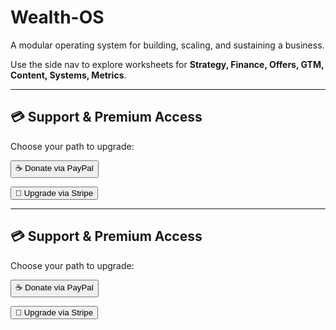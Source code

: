 # Wealth-OS

A modular operating system for building, scaling, and sustaining a business.

Use the side nav to explore worksheets for **Strategy, Finance, Offers, GTM, Content, Systems, Metrics**.

---

## 💳 Support & Premium Access
Choose your path to upgrade:

<form action="https://www.paypal.com/donate" method="post" target="_blank">
  <input type="hidden" name="hosted_button_id" value="YOUR_PAYPAL_BUTTON_ID" />
  <input type="submit" value="☕ Donate via PayPal" />
</form>

<button onclick="window.open('https://buy.stripe.com/test_123456789','_blank')">
  🚀 Upgrade via Stripe
</button>


---

## 💳 Support & Premium Access
Choose your path to upgrade:

<form action="https://www.paypal.com/donate" method="post" target="_blank">
  <input type="hidden" name="hosted_button_id" value="YOUR_PAYPAL_BUTTON_ID" />
  <input type="submit" value="☕ Donate via PayPal" />
</form>

<button onclick="window.open('https://buy.stripe.com/test_123456789','_blank')">
  🚀 Upgrade via Stripe
</button>
